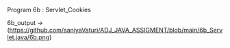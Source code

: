 Program 6b : Servlet_Cookies

6b_output ->(https://github.com/saniyaVaturi/ADJ_JAVA_ASSIGMENT/blob/main/6b_Servlet.java/6b.png)
